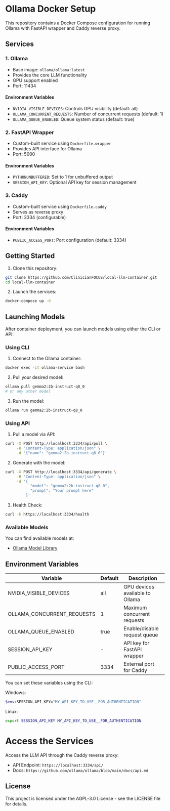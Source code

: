 # Ollama Docker Setup

This repository contains a Docker Compose configuration for running Ollama with FastAPI wrapper and Caddy reverse proxy.

## Services

### 1. Ollama

- Base image: `ollama/ollama:latest`
- Provides the core LLM functionality
- GPU support enabled
- Port: 11434

#### Environment Variables

- `NVIDIA_VISIBLE_DEVICES`: Controls GPU visibility (default: all)
- `OLLAMA_CONCURRENT_REQUESTS`: Number of concurrent requests (default: 1)
- `OLLAMA_QUEUE_ENABLED`: Queue system status (default: true)

### 2. FastAPI Wrapper

- Custom-built service using `Dockerfile.wrapper`
- Provides API interface for Ollama
- Port: 5000

#### Environment Variables

- `PYTHONUNBUFFERED`: Set to 1 for unbuffered output
- `SESSION_API_KEY`: Optional API key for session management

### 3. Caddy

- Custom-built service using `Dockerfile.caddy`
- Serves as reverse proxy
- Port: 3334 (configurable)

#### Environment Variables

- `PUBLIC_ACCESS_PORT`: Port configuration (default: 3334)

## Getting Started

1. Clone this repository:

```bash
git clone https://github.com/ClinicianFOCUS/local-llm-container.git
cd local-llm-container
```

2. Launch the services:

```bash
docker-compose up -d
```

## Launching Models

After container deployment, you can launch models using either the CLI or API:

### Using CLI

1. Connect to the Ollama container:

```bash
docker exec -it ollama-service bash
```

2. Pull your desired model:

```bash
ollama pull gemma2:2b-instruct-q8_0
# or any other model
```

3. Run the model:

```bash
ollama run gemma2:2b-instruct-q8_0
```

### Using API

1. Pull a model via API:

```bash
curl -X POST http://localhost:3334/api/pull \
     -H "Content-Type: application/json" \
     -d '{"name": "gemma2:2b-instruct-q8_0"}'
```

2. Generate with the model:

```bash
curl -X POST http://localhost:3334/api/generate \
     -H "Content-Type: application/json" \
     -d '{
           "model": "gemma2:2b-instruct-q8_0",
           "prompt": "Your prompt here"
         }'
```

3. Health Check:

```bash
curl -k https://localhost:3334/health
```

### Available Models

You can find available models at:

- [Ollama Model Library](https://ollama.ai/library)

## Environment Variables

| Variable                   | Default | Description                     |
| -------------------------- | ------- | ------------------------------- |
| NVIDIA_VISIBLE_DEVICES     | all     | GPU devices available to Ollama |
| OLLAMA_CONCURRENT_REQUESTS | 1       | Maximum concurrent requests     |
| OLLAMA_QUEUE_ENABLED       | true    | Enable/disable request queue    |
| SESSION_API_KEY            | -       | API key for FastAPI wrapper     |
| PUBLIC_ACCESS_PORT         | 3334    | External port for Caddy         |

You can set these variables using the CLI:

Windows:

```bash
$env:SESSION_API_KEY="MY_API_KEY_TO_USE__FOR_AUTHENTICATION"
```

Linux:

```bash
export SESSION_API_KEY MY_API_KEY_TO_USE__FOR_AUTHENTICATION
```

# Access the Services

Access the LLM API through the Caddy reverse proxy:

- API Endpoint: `https://localhost:3334/api/`
- Docs: `https://github.com/ollama/ollama/blob/main/docs/api.md`

## License

This project is licensed under the AGPL-3.0 License - see the LICENSE file for details.
